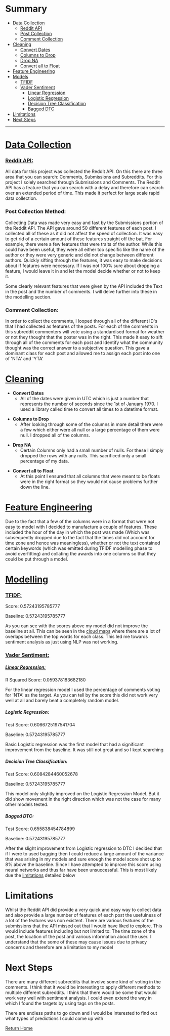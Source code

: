 <!--
 .tab { margin-left: 40px; }
-->

# Summary

- [Data Collection](#Data0)
    - [Reddit API](#Data1)
    - [Post Collection](#Data2)
    - [Comment Collection](#Data3)
- [Cleaning](#Clean0)
    - [Convert Dates](#Clean1)
    - [Columns to Drop](#Clean2)
    - [Drop NA](#Clean3)
    - [Convert all to Float](#Clean4)
- [Feature Engineering](#FE)
- [Models](#Model0)
    - [TFIDF](#Model1)
    - [Vader Sentiment](#Model2)
        - [Linear Regression](#Model3)
        - [Logistic Regression](#Model4)
        - [Decision Tree Classification](#Model5)
        - [Bagged DTC](#Model6)
- [Limitations](#Lim0)
- [Next Steps](#NS)

---

<h1><a id = 'Data0' href = './Data_Dict.md'>
Data Collection</a></h1>

<h3><a id = 'Data1' href = 'https://pushshift.io/'>
Reddit API:</a></h3>

<p>All data for this project was collected the Reddit API. On this there are three area that you can search: Comments, Submissions and Subreddits. For this project I solely searched through Submissions and Comments. The Reddit API has a feature that you can search with a delay and therefore can search over an extended period of time. This made it perfect for large scale rapid data collection.</p>

<h3><a id = 'Data2'></a>
Post Collection Method:</h3>

<p>Collecting Data was made very easy and fast by the Submissions portion of the Reddit API. The API gave around 50 different features of each post. I collected all of these as it did not affect the speed of collection. It was easy to get rid of a certain amount of these features straight off the bat. For example, there were a few features that were traits of the author. While this could have been useful, they were all either too specific like the name of the author or they were very generic and did not change between different authors. Quickly sifting through the features, it was easy to make decisions about if features were necessary. If I was not 100% sure about dropping a feature, I would leave it in and let the model decide whether or not to keep it.</p>

<p>Some clearly relevant features that were given by the API included the Text in the post and the number of comments. I will delve further into these in the modelling section.</p>

<h3><a id = 'Data3'></a>
Comment Collection:</h3>

<p>In order to collect the comments, I looped through all of the different ID's that I had collected as features of the posts. For each of the comments in this subreddit commenters will vote using a standardised format for weather or not they thought that the poster was in the right. This made it easy to sift through all of the comments for each post and Identify what the community thought was the correct answer to a subjective question. This gave a dominant class for each post and allowed me to assign each post into one of 'NTA' and 'YTA'</p>

<h1><a id = 'Clean0' href = './Sub2_Cleaning.ipynb'>
Cleaning</a></h1>

<a id = 'Clean1'></a>
- **Convert Dates**
    - All of the dates were given in UTC which is just a number that represents the number of seconds since the 1st of January 1970. I used a library called time to convert all times to a datetime format.
    
<a id = 'Clean2'></a>
- **Columns to Drop**
    - After looking through some of the columns in more detail there were a few which either were all null or a large percentage of them were null. I dropped all of the columns.

<a id = 'Clean3'></a>
- **Drop NA**
    - Certain Columns only had a small number of nulls. For these I simply dropped the rows with any nulls. This sacrificed only a small percentage of my data.

<a id = 'Clean4'></a>
- **Convert all to Float**
    - At this point I ensured that all columns that were meant to be floats were in the right format so they would not cause problems further down the line.
    
<h1><a id = 'FE' href = './Sub4_Vader_Sentiment.ipynb'>
Feature Engineering</a></h1>

<p>Due to the fact that a few of the columns were in a format that were not easy to model with I decided to manufacture a couple of features. These included the hour of the day in which the post was made (Which was subsequently dropped due to the fact that the times did not account for time zone and hence was meaningless), whether or not the text contained certain keywords (which was emitted during TFIDF modelling phase to avoid overfitting) and collating the awards into one columns so that they could be put through a model.</p>

<h1><a id = 'Model0' href = './Sub4_Vader_Sentiment.ipynb'>
Modelling</a></h1>

<h3><a id = 'Model1' href = './Sub7_TFID_Vectoriser.ipynb'>
TFIDF:</a></h3>

<p class="tab">Score: 0.57243195785777</p>
<p class="tab">Baseline: 0.57243195785777</p>
<p class="tab">As you can see with the scores above my model did not improve the baseline at all. This can be seen in the <a href='./Sub5_Further_EDA.ipynb'>cloud maps</a> where there are a lot of overlaps between the top words for each class. This led me towards sentiment analysis as just using NLP was not working.</p>

<h3><a id = 'Model2' href = './Sub4_Vader_Sentiment.ipynb'>
Vader Sentiment:</a></h3>

<h5><a id = 'Model3' href = './Sub6_Regression_Analysis.ipynb'>
Linear Regression:</a></h5>

<p class="tab">R Squared Score: 0.059378183682180</p>
<p class="tab">For the linear regression model I used the percentage of comments voting for 'NTA' as the target. As you can tell by the score this did not work very well at all and barely beat a completely random model.</p>

<h5><a id = 'Model4'></a>
Logistic Regression:</h5>

<p class="tab">Test Score: 0.6066725197541704</p>
<p class="tab">Baseline: 0.57243195785777</p>
<p class="tab">Basic Logistic regression was the first model that had a significant improvement from the baseline. It was still not great and so I kept searching</p>

<h5><a id = 'Model5'></a>
Decision Tree Classification:</h5>

<p class="tab">Test Score: 0.6084284460052678</p>
<p class="tab">Baseline: 0.57243195785777</p>
<p class="tab">This model only slightly improved on the Logistic Regression Model. But it did show movement in the right direction which was not the case for many other models tested.</p>

<h5><a id = 'Model6'></a>
Bagged DTC:</h5>

<p class="tab">Test Score: 0.655838454784899</p>
<p class="tab">Baseline: 0.57243195785777</p>
<p class="tab">After the slight improvement from Logistic regression to DTC I decided that if I were to used bagging then I could reduce a large amount of the variance that was arising in my models and sure enough the model score shot up to 8% above the baseline. Since I have attempted to improve this score using neural networks and thus far have been unsuccessful. This is most likely due the <a href = #Lim0> limitations</a> detailed below</p>

<h1><a id = 'Lim0'></a>
Limitations</h1>

<p>Whilst the Reddit API did provide a very quick and easy way to collect data and also provide a large number of features of each post the usefulness of a lot of the features was non existent. There are various features of the submissions that the API missed out that I would have liked to explore. This would include features including but not limited to: The time zone of the post, the location of the post and various information about the user. I understand that the some of these may cause issues due to privacy concerns and therefore are a limitation to my model</p>

<h1><a id = 'NS'></a>
Next Steps</h1>

<p>There are many different subreddits that involve some kind of voting in the comments. I think that it would be interesting to apply different methods to multiple different subreddits. I think that there would be some that would work very well with sentiment analysis. I could even extend the way in which I found the targets by using tags on the posts.</p>
    
<p>There are endless paths to go down and I would be interested to find out what types of predictions I could come up with</p>


[Return Home](./ReadMe.md)
